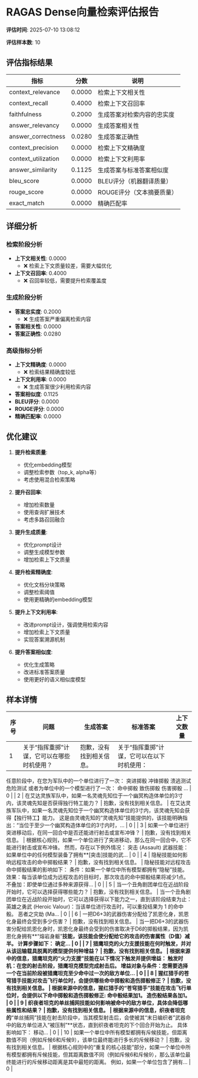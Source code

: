 # RAGAS Dense向量检索评估报告

**评估时间**: 2025-07-10 13:08:12

**评估样本数**: 10

## 评估指标结果

| 指标 | 分数 | 说明 |
|------|------|------|
| context_relevance | 0.0000 | 检索上下文相关性 |
| context_recall | 0.4000 | 检索上下文召回率 |
| faithfulness | 0.2000 | 生成答案对检索内容的忠实度 |
| answer_relevancy | 0.0000 | 生成答案相关性 |
| answer_correctness | 0.0280 | 生成答案正确性 |
| context_precision | 0.0000 | 检索上下文精确度 |
| context_utilization | 0.0000 | 检索上下文利用率 |
| answer_similarity | 0.1125 | 生成答案与标准答案相似度 |
| bleu_score | 0.0000 | BLEU评分（机器翻译质量） |
| rouge_score | 0.0000 | ROUGE评分（文本摘要质量） |
| exact_match | 0.0000 | 精确匹配率 |

## 详细分析

### 检索阶段分析

- **上下文相关性**: 0.0000
  - ❌ 检索上下文质量较差，需要大幅优化
- **上下文召回率**: 0.4000
  - ❌ 召回率较低，需要提升检索覆盖度

### 生成阶段分析

- **答案忠实度**: 0.2000
  - ❌ 生成答案严重偏离检索内容
- **答案相关性**: 0.0000
- **答案正确性**: 0.0280

### 高级指标分析

- **上下文精确度**: 0.0000
  - ❌ 检索结果精确度较低
- **上下文利用率**: 0.0000
  - ❌ 生成答案很少利用检索内容
- **答案相似度**: 0.1125
- **BLEU评分**: 0.0000
- **ROUGE评分**: 0.0000
- **精确匹配率**: 0.0000

## 优化建议

1. **提升检索质量**:
   - 优化embedding模型
   - 调整检索参数（top_k, alpha等）
   - 考虑使用混合检索策略

2. **提升召回率**:
   - 增加检索数量
   - 使用查询扩展技术
   - 考虑多路召回融合

3. **提升生成质量**:
   - 优化prompt设计
   - 调整生成模型参数
   - 增加检索上下文质量

4. **提升检索精确度**:
   - 优化文档分块策略
   - 调整检索阈值
   - 使用更精确的embedding模型

5. **提升上下文利用率**:
   - 改进prompt设计，强调使用检索内容
   - 增加检索上下文质量
   - 实现答案溯源机制

6. **提升答案相似度**:
   - 优化生成策略
   - 改进标准答案质量
   - 使用更好的语义相似度模型


## 样本详情

| 序号 | 问题 | 生成答案 | 标准答案 | 上下文数量 |
|------|------|----------|----------|------------|
| 1 | 关于“指挥重掷”计谋，它可以在哪些时机使用？ | 抱歉，没有找到相关信息。 | 关于“指挥重掷”计谋，它可以在以下时机使用：
任意阶段中，在您为军队中的一个单位进行了一次：
突进掷骰
冲锋掷骰
溃逃测试
危险测试
或者为单位中的一个模型进行了一次：
命中掷骰
致伤掷骰
伤害掷骰
... | 0 |
| 2 | 在艾达灵族军队中，如果一名灵魂先知位于一个幽冥构造体单位的3寸内，该灵魂先知是否获得独行特工能力？ | 抱歉，没有找到相关信息。 | 在艾达灵族军队中，如果一名灵魂先知位于一个幽冥构造体单位的3寸内，该灵魂先知会获得【独行特工】能力。
这是由灵魂先知的“灵魂先知”技能提供的，该技能明确指出：“当位于至少一个幽冥构造体单位的3寸内时，... | 0 |
| 3 | 如果一个单位进行突进移动后，在同一回合中是否还能进行射击或宣布冲锋？ | 抱歉，没有找到相关信息。 | 根据核心规则，如果一个单位进行了突进移动，那么在同一回合中，它不能进行射击或宣布冲锋。
然而，存在以下例外情况：
突击 (Assault) 武器技能：如果单位中的任何模型装备了拥有**[突击]技能的武... | 0 |
| 4 | 隐秘技能如何影响远程攻击的命中掷骰结果？ | 抱歉，没有找到相关信息。 | 隐秘技能对远程攻击命中掷骰结果的影响如下：
条件：如果一个单位中所有模型都拥有“隐秘”技能。
效果：每当该单位成为远程攻击的目标时，那次攻击的命中掷骰结果将减少1点。
不叠加：即使单位通过多种来源获得... | 0 |
| 5 | 当一个丑角剧团单位在近战阶段开始时，它可以选择获得哪些能力？ | 抱歉，没有找到相关信息。 | 当一个丑角剧团单位在近战阶段开始时，它可以选择获得以下能力之一，直到该阶段结束为止：
英雄之勇武 (Heroic Valour)：当该单位进行攻击时，可以重投结果为 1 的命中骰。
恶者之灾劫 (Ma... | 0 |
| 6 | 一把D6+3的武器伤害分配给了凯恩化身，凯恩化身最终会受到多少伤害？ | 抱歉，没有找到相关信息。 | 当一把D6+3的武器伤害分配给凯恩化身时，凯恩化身最终会受到的伤害取决于D6的掷骰结果，因为凯恩化身拥有**“熔岩身躯”**技能，该技能会使分配给它的攻击的伤害属性（D值）减半。
计算步骤如下：
确定... | 0 |
| 7 | 猎鹰坦克的火力支援技能在何时触发，并对从该运输载具脱离的模型提供何种增益？ | 抱歉，没有找到相关信息。 | 根据来源中的信息，猎鹰坦克的“火力支援”技能在以下情况下触发并提供增益：
触发时机：在您的射击阶段，猎鹰坦克模型完成射击后。
增益对象与条件：您需要选择一个在当前阶段被猎鹰坦克至少命中过一次的敌方单位... | 0 |
| 8 | 猩红猎手的苍穹猎手技能对攻击飞行单位时，会提供哪些命中掷骰和造伤掷骰修正？ | 抱歉，没有找到相关信息。 | 根据来源中的信息，猩红猎手的“苍穹猎手”技能在攻击飞行单位时，会提供以下命中掷骰和造伤掷骰修正:
命中骰结果加1。
造伤骰结果各加1。
 | 0 |
| 9 | 织夜者坦克的单丝捕网技能如何影响被命中的敌方单位，具体会降低哪些属性和结果？ | 抱歉，没有找到相关信息。 | 根据来源中的信息，织夜者坦克的**“单丝捕网”技能在射击阶段中，当其模型射击后，会使被其“末日编织者”武器命中的敌方单位进入“被压制”**状态，直到织夜者坦克的下个回合开始为止。
具体影响如下：
移动... | 0 |
| 10 | 如果一个单位中所有模型都拥有斥候技能，但距离数值不同（例如斥候6和斥候9），该单位最终能进行多长的斥候移动？ | 抱歉，没有找到相关信息。 | 根据核心规则中的“重复的核心技能”部分，如果一个单位中所有模型都拥有斥候技能，但其距离数值不同（例如斥候6和斥候9），那么该单位最终能进行的斥候移动距离是其中最短的距离。
例如，如果一个单位包含了拥有... | 0 |
